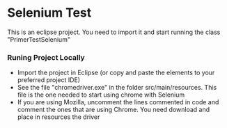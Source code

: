 # Selenium Test

This is an eclipse project. You need to import it and start running the class "PrimerTestSelenium"


### Runing Project Locally

- Import the project in Eclipse (or copy and paste the elements to your preferred project IDE)
- See the file "chromedriver.exe" in the folder src/main/resources. This file is the one needed to start using chrome with Selenium
 - If you are using Mozilla, uncomment the lines commented in code and comment the ones that are using Chrome. You need download and place in resources the driver

